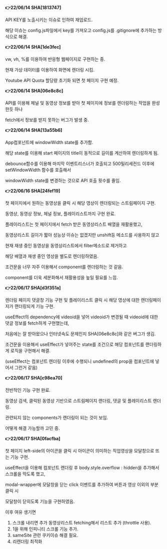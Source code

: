 <strong>👉22/06/14 SHA[1813747]</strong>

API KEY를 노출시키는 이슈로 인하여 재업로드.

해당 이슈는 config.js파일에서 key를 가져오고 config.js를 .gitignore에 추가하는 방식으로 해결.

<strong>👉22/06/14 SHA[1de3fec]</strong>

vw, vh, %를 이용하여 반응형 웹페이지로 구현하는 중.

현재 가상 데이터를 이용하여 화면에 렌더링 시킴.

Youtube API Quota 할당량 초기화 되면 첫 페이지 구현 예정.

<strong>👉22/06/14 SHA[06e8c8c]</strong>

API를 이용해 체널 및 동영상 정보를 받아 첫 페이지에 정보를 렌더링하는 작업을 완성한듯 하나

fetch에서 정보를 받지 못하는 버그가 발생 중.

<strong>👉22/06/14 SHA[13a55b6]</strong>

App컴포넌트에 windowWidth state를 추가함.

해당 state를 이용해 start 페이지의 title이 동적으로 길이를 계산하여 렌더링하게 됨.

debounce함수를 이용해 마지막 이벤트리스너가 호출되고 500밀리세컨드 이후에 setWindowWidth 함수를 호출해서

windowWidth state를 변경하는 것으로 API 호출 횟수를 줄임.

<strong>👉22/06/16 SHA[24fef19]</strong>

첫 페이지에서 원하는 동영상을 클릭 시 해당 영상이 렌더링되는 스트림페이지 구현.

동영상, 동영상 정보, 체널 정보, 플레이리스트까지 구현 완료.

플레이리스트는 첫 페이지에서 fetch 받은 동영상리스트 배열을 재활용했고,

동영상리스트 길이가 짧아 성능상 이슈는 없겠지만 unshift등 메소드를 사용하지 않고

현재 재생 중인 동영상을 동영상리스트에서 filter메소드로 제거하고

해당 배열과 재생 중인 영상을 별도로 렌더링하였음.

조건문을 너무 자주 이용해서 component를 렌더링하는 것 같음.

component를 더욱 세분화해서 재활용성을 높일 필요를 느낌.

<strong>👉22/06/17 SHA[d3f351a]</strong>

렌더링 페이지 댓글창 기능 구현 및 플레이리스트 클릭 시 해당 영상에 대한 랜더링페이지가 랜더링되게 기능 구현.

useEffect의 dependency에 videoid을 넣어 videoid가 변경될 때 videoid에 대한 댓글 정보를 fetch하게 구현했는데,

처음에는 잘 받아왔으나 인터넷속도 문제인지 SHA[06e8c8c]와 같은 버그가 생김.

조건문을 이용해서 useEffect가 넣어주는 state를 조건으로 해당 컴포넌트를 랜더링하게 로직을 구현해서 해결.

(useEffect는 컴포넌트 렌더링 이후에 수행되니 undefined의 prop을 컴포넌트에 넣어서 그런거 같음)

<strong>👉22/06/17 SHA[c98ea70]</strong>

전반적인 기능 구현 완료.

동영상 검색, 클릭된 동영상 기반으로 스트림페이지 랜더링, 댓글 및 플레이리스트 랜더링.

관련되지 않는 components가 랜더링이 되는 것이 보임.

어떻게 해결 가능할까 고민 중.

<strong>👉22/06/17 SHA[0facfba]</strong>

첫 페이지 left-side의 아이콘을 클릭 시 아이콘이 의미하는 직업영상을 모달창으로 뜨는 기능 구현.

useEffect을 이용해 컴포넌트 랜더링 후 body.style.overflow : hidden을 추가해서 스크롤을 막도록 했고,

modal-wrapper에 모달창을 닫는 click 이벤트를 추가하여 버튼과 영상 이외의 부분 클릭 시

모달창이 닫히도록 기능을 구현하였음.

이후 여유 생기면

1. 스크롤 내리면 추가 동영상리스트 fetching해서 리스트 추가 (throttle 사용).
2. 1을 위해 인피니티 스크롤 기능 추가.
3. sameSite 관련 쿠키이슈 해결 필요.
4. 리렌더링 최적화
